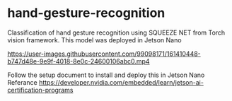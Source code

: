 # hand-gesture-recognition
Classification of hand gesture recognition using SQUEEZE NET from Torch vision framework. This model was deployed in Jetson Nano



https://user-images.githubusercontent.com/99098171/161410448-b747d48e-9e9f-4018-8e0c-24600106abc0.mp4



Follow the setup document to install and deploy this in Jetson Nano
</n>Referance 
https://developer.nvidia.com/embedded/learn/jetson-ai-certification-programs
